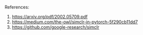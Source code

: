 References:

1. https://arxiv.org/pdf/2002.05709.pdf
2. https://medium.com/the-owl/simclr-in-pytorch-5f290cb11dd7
3. https://github.com/google-research/simclr
